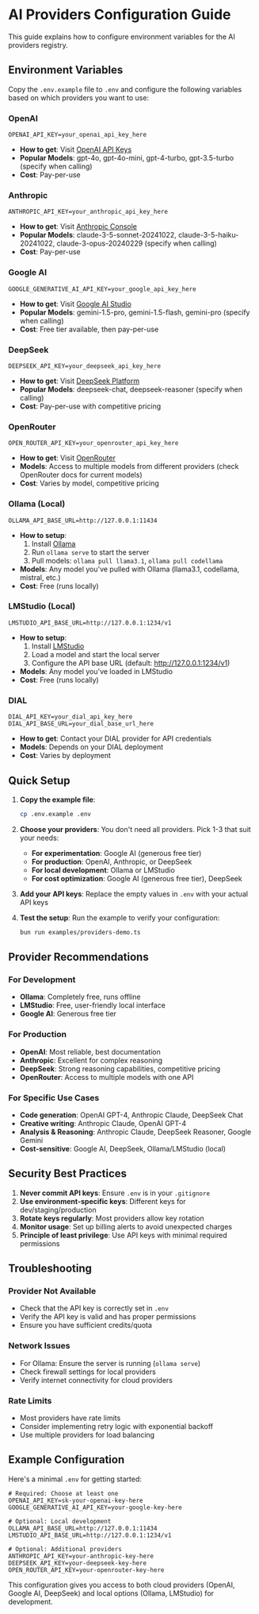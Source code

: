 # AI Providers Configuration Guide

This guide explains how to configure environment variables for the AI providers registry.

## Environment Variables

Copy the `.env.example` file to `.env` and configure the following variables based on which providers you want to use:

### OpenAI
```
OPENAI_API_KEY=your_openai_api_key_here
```
- **How to get**: Visit [OpenAI API Keys](https://platform.openai.com/api-keys)
- **Popular Models**: gpt-4o, gpt-4o-mini, gpt-4-turbo, gpt-3.5-turbo (specify when calling)
- **Cost**: Pay-per-use

### Anthropic
```
ANTHROPIC_API_KEY=your_anthropic_api_key_here
```
- **How to get**: Visit [Anthropic Console](https://console.anthropic.com/)
- **Popular Models**: claude-3-5-sonnet-20241022, claude-3-5-haiku-20241022, claude-3-opus-20240229 (specify when calling)
- **Cost**: Pay-per-use

### Google AI
```
GOOGLE_GENERATIVE_AI_API_KEY=your_google_api_key_here
```
- **How to get**: Visit [Google AI Studio](https://aistudio.google.com/app/apikey)
- **Popular Models**: gemini-1.5-pro, gemini-1.5-flash, gemini-pro (specify when calling)
- **Cost**: Free tier available, then pay-per-use

### DeepSeek
```
DEEPSEEK_API_KEY=your_deepseek_api_key_here
```
- **How to get**: Visit [DeepSeek Platform](https://platform.deepseek.com/)
- **Popular Models**: deepseek-chat, deepseek-reasoner (specify when calling)
- **Cost**: Pay-per-use with competitive pricing

### OpenRouter
```
OPEN_ROUTER_API_KEY=your_openrouter_api_key_here
```
- **How to get**: Visit [OpenRouter](https://openrouter.ai/keys)
- **Models**: Access to multiple models from different providers (check OpenRouter docs for current models)
- **Cost**: Varies by model, competitive pricing

### Ollama (Local)
```
OLLAMA_API_BASE_URL=http://127.0.0.1:11434
```
- **How to setup**: 
  1. Install [Ollama](https://ollama.ai/)
  2. Run `ollama serve` to start the server
  3. Pull models: `ollama pull llama3.1`, `ollama pull codellama`
- **Models**: Any model you've pulled with Ollama (llama3.1, codellama, mistral, etc.)
- **Cost**: Free (runs locally)

### LMStudio (Local)
```
LMSTUDIO_API_BASE_URL=http://127.0.0.1:1234/v1
```
- **How to setup**: 
  1. Install [LMStudio](https://lmstudio.ai/)
  2. Load a model and start the local server
  3. Configure the API base URL (default: http://127.0.0.1:1234/v1)
- **Models**: Any model you've loaded in LMStudio
- **Cost**: Free (runs locally)

### DIAL
```
DIAL_API_KEY=your_dial_api_key_here
DIAL_API_BASE_URL=your_dial_base_url_here
```
- **How to get**: Contact your DIAL provider for API credentials
- **Models**: Depends on your DIAL deployment
- **Cost**: Varies by deployment

## Quick Setup

1. **Copy the example file**:
   ```bash
   cp .env.example .env
   ```

2. **Choose your providers**: You don't need all providers. Pick 1-3 that suit your needs:
   - **For experimentation**: Google AI (generous free tier)
   - **For production**: OpenAI, Anthropic, or DeepSeek
   - **For local development**: Ollama or LMStudio
   - **For cost optimization**: Google AI (generous free tier), DeepSeek

3. **Add your API keys**: Replace the empty values in `.env` with your actual API keys

4. **Test the setup**: Run the example to verify your configuration:
   ```bash
   bun run examples/providers-demo.ts
   ```

## Provider Recommendations

### For Development
- **Ollama**: Completely free, runs offline
- **LMStudio**: Free, user-friendly local interface
- **Google AI**: Generous free tier

### For Production
- **OpenAI**: Most reliable, best documentation
- **Anthropic**: Excellent for complex reasoning
- **DeepSeek**: Strong reasoning capabilities, competitive pricing
- **OpenRouter**: Access to multiple models with one API

### For Specific Use Cases
- **Code generation**: OpenAI GPT-4, Anthropic Claude, DeepSeek Chat
- **Creative writing**: Anthropic Claude, OpenAI GPT-4
- **Analysis & Reasoning**: Anthropic Claude, DeepSeek Reasoner, Google Gemini
- **Cost-sensitive**: Google AI, DeepSeek, Ollama/LMStudio (local)

## Security Best Practices

1. **Never commit API keys**: Ensure `.env` is in your `.gitignore`
2. **Use environment-specific keys**: Different keys for dev/staging/production
3. **Rotate keys regularly**: Most providers allow key rotation
4. **Monitor usage**: Set up billing alerts to avoid unexpected charges
5. **Principle of least privilege**: Use API keys with minimal required permissions

## Troubleshooting

### Provider Not Available
- Check that the API key is correctly set in `.env`
- Verify the API key is valid and has proper permissions
- Ensure you have sufficient credits/quota

### Network Issues
- For Ollama: Ensure the server is running (`ollama serve`)
- Check firewall settings for local providers
- Verify internet connectivity for cloud providers

### Rate Limits
- Most providers have rate limits
- Consider implementing retry logic with exponential backoff
- Use multiple providers for load balancing

## Example Configuration

Here's a minimal `.env` for getting started:

```env
# Required: Choose at least one
OPENAI_API_KEY=sk-your-openai-key-here
GOOGLE_GENERATIVE_AI_API_KEY=your-google-key-here

# Optional: Local development
OLLAMA_API_BASE_URL=http://127.0.0.1:11434
LMSTUDIO_API_BASE_URL=http://127.0.0.1:1234/v1

# Optional: Additional providers
ANTHROPIC_API_KEY=your-anthropic-key-here
DEEPSEEK_API_KEY=your-deepseek-key-here
OPEN_ROUTER_API_KEY=your-openrouter-key-here
```

This configuration gives you access to both cloud providers (OpenAI, Google AI, DeepSeek) and local options (Ollama, LMStudio) for development.